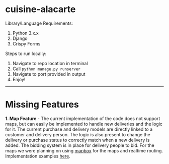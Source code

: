 # cuisine-alacarte

Library/Language Requirements:
1. Python 3.x.x
2. Django
3. Crispy Forms

Steps to run locally:
1. Navigate to repo location in terminal
1. Call `python manage.py runserver`
2. Navigate to port provided in output
3. Enjoy!

***
# Missing Features

**1. Map Feature** - 
The current implementation of the code does not support maps, but can easily be implemented to handle new deliveries and the logic for it. The current purchase and delivery models are directly linked to a customer and delivery person. The logic is also present to change the delivery or purchase status to correctly match when a new delivery is added. The bidding system is in place for delivery people to bid. For the maps we were planning on using [mapbox](https://www.mapbox.com) for the maps and realtime routing. Implementation examples [here](https://www.fullstackpython.com/blog/maps-django-web-applications-projects-mapbox.html).
